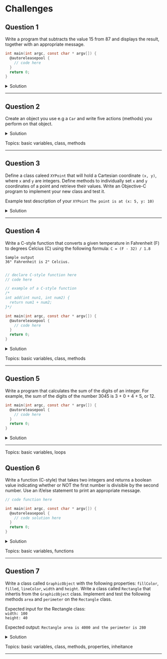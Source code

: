 # Challenges 

## Question 1
Write a program that subtracts the value 15 from 87 and displays the result, together with an appropriate message. 

```objective-c 
int main(int argc, const char * argv[]) {
  @autoreleasepool {
    // code here
  }
  return 0;
}
```

<details>
  <summary>Solution</summary> 
  
```objective-c 
int main(int argc, const char * argv[]) {
  @autoreleasepool {
    int result = 87 - 15;
    NSLog(@"The result of subtracting 15 from 87 is %i.", result);
    // The result of subtracting 15 from 87 is 72.
  }
  return 0;
}
```

Topics: basic variables

</details> 

***

## Question 2
Create an object you use e.g  a `Car` and write five actions (methods) you perform on that object. 

<details>
  <summary>Solution</summary> 
  
Car.h 
```objective-c 
@interface Car : NSObject
- (void)drive;
- (void)brake;
- (void)playMusic;
- (void)activateCruiseControl;
- (void)park;
@end
```

Car.m
```objective-c 
#import <Foundation/Foundation.h>
#import "Car.h"

@implementation Car

- (void)drive {
  NSLog(@"Diving and enjoying the open roads."); 
}

- (void)brake {
  // code here
}

- (void)playMusic{
  // code here
}

- (void)activateCruiseControl{
  // code here
}

- (void)park{
  // code here
}

@end
```

main.m
```objective-c 
Car *car = [[Car alloc] init];
[car drive];
// Diving and enjoying the open roads.
```

</details> 

Topics: basic variables, class, methods 

***

## Question 3
Define a class caleed `XYPoint` that will hold a Cartesian coordinate `(x, y)`, where `x` and `y` are integers. Define methods to individually set `x` and `y` coordinates of a point and retrieve their values. Write an Objective-C program to implement your new class and test it. 

Example test description of your `XYPoint`
`The point is at (x: 5, y: 10)`

<details>
  <summary>Solution</summary> 
 
XYPoint.h 
```objective-c 
@interface XYPoint : NSObject
- (int)getX;
- (int)getY;
- (void)setXWithValue: (int)value;
- (void)setYWithValue: (int)value;
- (void)info;
@end
```

XYPoint.m
```objective-c 
#import <Foundation/Foundation.h>
#import "XYPoint.h"

// by using an internal @interface we create private properties
@interface XYPoint()
@property int x;
@property int y;
@end

@implementation XYPoint

- (int)getX {
  return  self.x;
}

- (int)getY {
  return self.y;
}

- (void)setXWithValue: (int)value {
  self.x = value;
}

- (void)setYWithValue: (int)value {
  self.y = value;
}

- (void)info {
  NSLog(@"The point is at (x: %i, y: %i)", self.x, self.y);
}

@end
```

main.m
```objective-c 
#import <Foundation/Foundation.h>
#import "XYPoint.h"

int main(int argc, const char * argv[]) {
  @autoreleasepool {
    XYPoint *point = [[XYPoint alloc] init];
    [point setXWithValue:5];
    [point setYWithValue:10];
    [point info]; // The point is at (x: 5, y: 10)
  }
  return 0;
}
```

</details> 

***

## Question 4
Write a C-style function that converts a given temperature in Fahrenheit (F) to degrees Celcius (C) using the following formula: 
``` C = (F - 32) / 1.8 ```

```Sample output```   
```36° Fahrenheit is 2° Celcius.```

```objective-c 

// declare C-style function here 
// code here

// example of a C-style function
/*
int add(int nun1, int num2) {
  return num1 + num2; 
}*/

int main(int argc, const char * argv[]) {
  @autoreleasepool {
    // code here
  }
  return 0;
}
```

<details>
  <summary>Solution</summary> 
  
```objective-c 
int convert(int fahrenheit) {
  return (fahrenheit - 32) / 1.8;
}

int main(int argc, const char * argv[]) {
  @autoreleasepool {
    int celcius = convert(36);
    NSLog(@"36° Fahrenheit is %i° Celcius.", celcius); // 36° Fahrenheit is 2° Celcius
  }
  return 0;
}
```

</details> 

Topics: basic variables, class, methods 

***

## Question 5
Write a program that calculates the sum of the digits of an integer. For example, the sum of the digits of the number 3045 is 3 + 0 + 4 + 5, or 12. 

```objective-c 
int main(int argc, const char * argv[]) {
  @autoreleasepool {
    // code here
  }
  return 0;
}
```

<details>
  <summary>Solution</summary> 
  
```objective-c 
int main(int argc, const char * argv[]) {
  @autoreleasepool {
    int number = 3045;
    int sum = 0;
    while(number > 0) {
      sum += number % 10;
      number /= 10;
    }
    NSLog(@"The sum is %i", sum); // The sum is 12
  }
  return 0;
}
```

</details> 

***

Topics: basic variables, loops 

## Question 6 

Write a function (C-style) that takes two integers and returns a boolean value indicating whether or NOT the first number is divisible by the second number. Use an if/else statement to print an appropriate message. 

```objective-c
// code function here

int main(int argc, const char * argv[]) {
  @autoreleasepool {
    // code solution here
  }
  return 0;
}
```

<details>
  <summary>Solution</summary> 
  
```objective-c 
bool isDivible(int number, int divisor) {
  return number % divisor == 0;
}

int main(int argc, const char * argv[]) {
  @autoreleasepool {
    int number = 15;
    int divisor = 3;
    BOOL result = isDivible(number, divisor);
    if (result) {
      NSLog(@"%i is divisible by %i.", number, divisor);
    } else {
      NSLog(@"%i is NOT divisible by %i.", number, divisor);
    }
  }
  return 0;
}
```

</details> 

Topics: basic variables, functions 

***

## Question 7 
Write a class called `GraphicObject` with the following properties: `fillColor`, `filled`, `lineColor`, `width` and `height`. Write a class called `Rectangle` that inhertis from the `GraphicObject` class. Implement and test the following methods `area` and `perimeter` on the `Rectangle` class. 

Expected input for the Rectangle class:   
`width: 100`  
`height: 40`  

Expected output: 
`Rectangle area is 4000 and the perimeter is 280`  

<details>
  <summary>Solution</summary> 

GraphicObject.h 
```objective-c 
@interface GraphicObject : NSObject

{
  int fillColor; // 32-bit color
  BOOL filled; // is the object filled?
  int lineColor; // 32-bit line color
  int width; // width of the object
  int height; // height of the object
}

@property int fillColor, lineColor, width, height; 
@property BOOL filled;

@end
```

GraphicObject.m
```objective-c 
#import <Foundation/Foundation.h>
#import "GraphicObject.h"

@implementation GraphicObject

@synthesize fillColor, filled, lineColor, width, height; 

@end
```

Rectangle.h
```objective-c 
#import "GraphicObject.h"

@interface Rectangle : GraphicObject

- (int)perimeter;
- (int)area;
@end
```

Rectangle.m
```objective-c 
#import <Foundation/Foundation.h>
#import "Rectangle.h"

@implementation Rectangle

- (int)perimeter {
  return (width * 2) + (height * 2);
}

- (int)area {
  return width * height;
}
@end
```

main.m
```objective-c 
int main(int argc, const char * argv[]) {
  @autoreleasepool {
    Rectangle *rect = [[Rectangle alloc] init];
    [rect setFillColor: 12];
    
    NSLog(@"rect fill color is %i", rect.fillColor);
    
    [rect setWidth: 100];
    [rect setHeight: 40];
    
    int area = [rect area];
    int perimeter = [rect perimeter];
    
    NSLog(@"Rectangle area is %i and the perimeter is %i", area, perimeter);
    // Rectangle area is 4000 and the perimeter is 280
  }
  return 0;
}
```
</details> 

Topics: basic variables, class, methods, properties, inheitance

***


